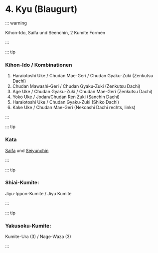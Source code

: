 # 4. Kyu (Blaugurt)

::: warning

Kihon-Ido, Saifa und Seenchin, 2 Kumite Formen

:::

::: tip

### Kihon-Ido / Kombinationen

1. Haraiotoshi Uke / Chudan Mae-Geri / Chudan Gyaku-Zuki (Zenkutsu Dachi)
2. Chudan Mawashi-Geri / Chudan Gyaku-Zuki (Zenkutsu Dachi)
3. Age Uke / Chudan Gyaku-Zuki / Chudan Mae-Geri (Zenkutsu Dachi)
4. Yoko Uke / Jodan/Chudan Ren Zuki (Sanchin Dachi)
5. Haraiotoshi Uke / Chudan Gyaku-Zuki (Shiko Dachi)
6. Kake Uke / Chudan Mae-Geri (Nekoashi Dachi rechts, links)

:::

::: tip

### Kata

[Saifa](/kata/saifa.html) und [Seiyunchin](/kata/seiyunchin.html)

:::

::: tip

### Shiai-Kumite:
Jiyu-Ippon-Kumite / Jiyu Kumite

:::

::: tip

### Yakusoku-Kumite:

Kumite-Ura (3) / Nage-Waza (3) 

:::
